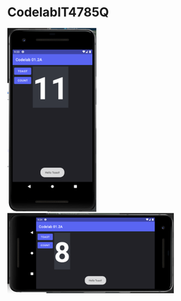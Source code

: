 # CodelabIT4785Q

<img src=gitignore/result1.png style="height: 40%; width: 40%;" />
<img src=gitignore/result2.png style="height: 75%; width: 75%;" />
